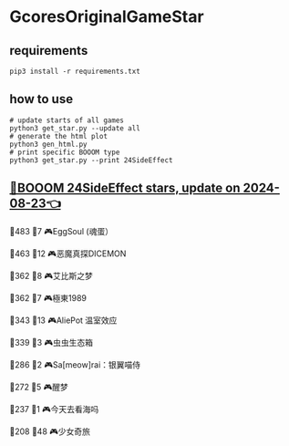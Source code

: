 # GcoresOriginalGameStar

## requirements
```
pip3 install -r requirements.txt
```

## how to use
```
# update starts of all games
python3 get_star.py --update all
# generate the html plot
python3 gen_html.py
# print specific BOOOM type
python3 get_star.py --print 24SideEffect
```

## [🔗BOOOM 24SideEffect stars, update on 2024-08-23👈](https://raw.githack.com/sichaozhang1112/GcoresOriginalGameStar/main/html/24SideEffect.html) 
🌟483 👥7   🎮EggSoul (魂蛋）       

🌟463 👥12  🎮恶魔真探DICEMON        

🌟362 👥8   🎮艾比斯之梦              

🌟362 👥7   🎮極東1989             

🌟343 👥13  🎮AliePot 温室效应       

🌟339 👥3   🎮虫虫生态箱              

🌟286 👥2   🎮Sa[meow]rai：银翼喵侍   

🌟272 👥5   🎮醒梦                 

🌟237 👥1   🎮今天去看海吗             

🌟208 👥48  🎮少女奇旅               

